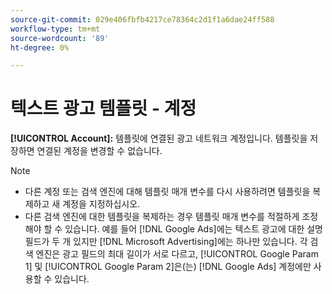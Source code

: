 ```yaml
---
source-git-commit: 029e406fbfb4217ce78364c2d1f1a6dae24ff588
workflow-type: tm+mt
source-wordcount: '89'
ht-degree: 0%

---
```

# 텍스트 광고 템플릿 - 계정

**[!UICONTROL Account]:** 템플릿에 연결된 광고 네트워크 계정입니다. 템플릿을 저장하면 연결된 계정을 변경할 수 없습니다.

>[!NOTE]
>
>* 다른 계정 또는 검색 엔진에 대해 템플릿 매개 변수를 다시 사용하려면 템플릿을 복제하고 새 계정을 지정하십시오.
>* 다른 검색 엔진에 대한 템플릿을 복제하는 경우 템플릿 매개 변수를 적절하게 조정해야 할 수 있습니다. 예를 들어 [!DNL Google Ads]에는 텍스트 광고에 대한 설명 필드가 두 개 있지만 [!DNL Microsoft Advertising]에는 하나만 있습니다. 각 검색 엔진은 광고 필드의 최대 길이가 서로 다르고, [!UICONTROL Google Param 1] 및 [!UICONTROL Google Param 2]은(는) [!DNL Google Ads] 계정에만 사용할 수 있습니다.
